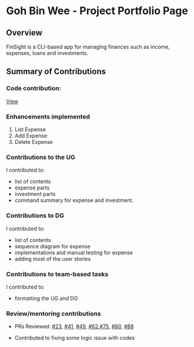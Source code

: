 # Goh Bin Wee - Project Portfolio Page

## Overview
FinSight is a CLI-based app for managing finances such as income, expenses, loans and investments.

## Summary of Contributions

### Code contribution:
[View](https://nus-cs2113-ay2526s1.github.io/tp-dashboard/?search=gbinw128&breakdown=true&sort=groupTitle%20dsc&sortWithin=title&since=2025-09-19T00%3A00%3A00&timeframe=commit&mergegroup=&groupSelect=groupByRepos&checkedFileTypes=docs~functional-code~test-code~other&filteredFileName=&tabOpen=true&tabType=authorship&tabAuthor=gbinw128&tabRepo=AY2526S1-CS2113-T10-1%2Ftp%5Bmaster%5D&authorshipIsMergeGroup=false&authorshipFileTypes=docs~functional-code~test-code&authorshipIsBinaryFileTypeChecked=false&authorshipIsIgnoredFilesChecked=false)

### Enhancements implemented

1. List Expense
2. Add Expense
3. Delete Expense


### Contributions to the UG
I contributed to: 
* list of contents
* expense parts 
* investment parts
* command summary for expense and investment.


### Contributions to DG
I contributed to:
* list of contents
* sequence diagram for expense
* implementations and manual testing for expense
* adding most of the user stories


### Contributions to team-based tasks
I contributed to:
* formatting the UG and DG

### Review/mentoring contributions
* PRs Reviewed: [#23](https://github.com/AY2526S1-CS2113-T10-1/tp/pull/23), [#41](https://github.com/AY2526S1-CS2113-T10-1/tp/pull/41), [#49](https://github.com/AY2526S1-CS2113-T10-1/tp/pull/49), [#62](https://github.com/AY2526S1-CS2113-T10-1/tp/pull/62),[#75](https://github.com/AY2526S1-CS2113-T10-1/tp/pull/75), [#80](https://github.com/AY2526S1-CS2113-T10-1/tp/pull/80), [#88](https://github.com/AY2526S1-CS2113-T10-1/tp/pull/88)

* Contributed to fixing some logic issue with codes